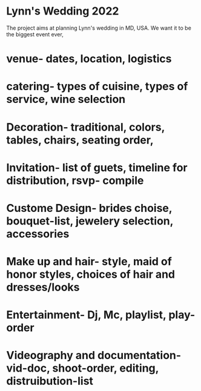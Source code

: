 # Lynn's Wedding 2022
The project aims at planning Lynn's wedding in MD, USA. 
We want it to be the biggest event ever,
# venue- dates, location, logistics
# catering- types of cuisine, types of service, wine selection
# Decoration- traditional, colors, tables, chairs, seating order,
# Invitation- list of guets, timeline for distribution, rsvp- compile
# Custome Design- brides choise, bouquet-list, jewelery selection, accessories
# Make up and hair- style, maid of honor styles, choices of hair and dresses/looks
# Entertainment- Dj, Mc, playlist, play-order
# Videography and documentation- vid-doc, shoot-order, editing, distruibution-list